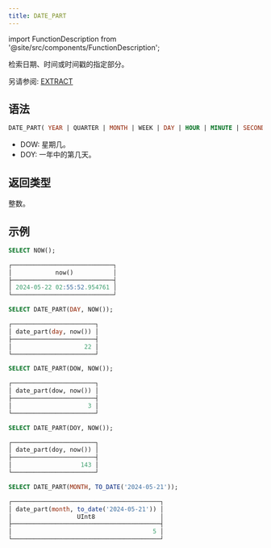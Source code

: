 ```yaml
---
title: DATE_PART
---
```


import FunctionDescription from '@site/src/components/FunctionDescription';

<FunctionDescription description="引入或更新: v1.2.153"/>

检索日期、时间或时间戳的指定部分。

另请参阅: [EXTRACT](extract.md)

## 语法

```sql
DATE_PART( YEAR | QUARTER | MONTH | WEEK | DAY | HOUR | MINUTE | SECOND | DOW | DOY, <date_or_time_expr> )
```

- DOW: 星期几。
- DOY: 一年中的第几天。

## 返回类型

整数。

## 示例

```sql
SELECT NOW();

┌────────────────────────────┐
│            now()           │
├────────────────────────────┤
│ 2024-05-22 02:55:52.954761 │
└────────────────────────────┘

SELECT DATE_PART(DAY, NOW());

┌───────────────────────┐
│ date_part(day, now()) │
├───────────────────────┤
│                    22 │
└───────────────────────┘

SELECT DATE_PART(DOW, NOW());

┌───────────────────────┐
│ date_part(dow, now()) │
├───────────────────────┤
│                     3 │
└───────────────────────┘

SELECT DATE_PART(DOY, NOW());

┌───────────────────────┐
│ date_part(doy, now()) │
├───────────────────────┤
│                   143 │
└───────────────────────┘

SELECT DATE_PART(MONTH, TO_DATE('2024-05-21'));

┌─────────────────────────────────────────┐
│ date_part(month, to_date('2024-05-21')) │
│                  UInt8                  │
├─────────────────────────────────────────┤
│                                       5 │
└─────────────────────────────────────────┘
```